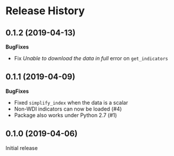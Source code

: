 Release History
===============

0.1.2 (2019-04-13)
------------------

**BugFixes**

- Fix _Unable to download the data in full_ error on `get_indicators`

0.1.1 (2019-04-09)
------------------

**BugFixes**

- Fixed `simplify_index` when the data is a scalar
- Non-WDI indicators can now be loaded (#4)
- Package also works under Python 2.7 (#1)

0.1.0 (2019-04-06)
------------------

Initial release
